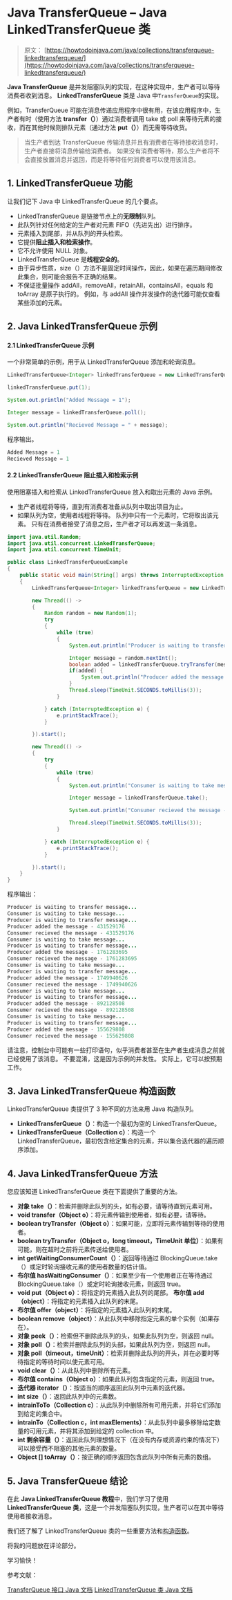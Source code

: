 # Java TransferQueue – Java LinkedTransferQueue 类

> 原文： [https://howtodoinjava.com/java/collections/transferqueue-linkedtransferqueue/](https://howtodoinjava.com/java/collections/transferqueue-linkedtransferqueue/)

**Java TransferQueue** 是并发阻塞队列的实现，在这种实现中，生产者可以等待消费者收到消息。 **LinkedTransferQueue** 类是 Java 中`TransferQueue`的实现。

例如，TransferQueue 可能在消息传递应用程序中很有用，在该应用程序中，生产者有时（使用方法 **transfer（）**）通过消费者调用 take 或 poll 来等待元素的接收，而在其他时候则排队元素（通过方法 **put（）**）而无需等待收货。

> 当生产者到达 TransferQueue 传输消息并且有消费者在等待接收消息时，生产者直接将消息传输给消费者。
> 如果没有消费者等待，那么生产者将不会直接放置消息并返回，而是将等待任何消费者可以使用该消息。

## 1\. LinkedTransferQueue 功能

让我们记下 Java 中 LinkedTransferQueue 的几个要点。

*   LinkedTransferQueue 是链接节点上的**无限制**队列。
*   此队列针对任何给定的生产者对元素 FIFO（先进先出）进行排序。
*   元素插入到尾部，并从队列的开头检索。
*   它提供**阻止插入和检索操作**。
*   它不允许使用 NULL 对象。
*   LinkedTransferQueue 是**线程安全的**。
*   由于异步性质，size（）方法不是固定时间操作，因此，如果在遍历期间修改此集合，则可能会报告不正确的结果。
*   不保证批量操作 addAll，removeAll，retainAll，containsAll，equals 和 toArray 是原子执行的。 例如，与 addAll 操作并发操作的迭代器可能仅查看某些添加的元素。

## 2\. Java LinkedTransferQueue 示例

#### 2.1 LinkedTransferQueue 示例

一个非常简单的示例，用于从 LinkedTransferQueue 添加和轮询消息。

```java
LinkedTransferQueue<Integer> linkedTransferQueue = new LinkedTransferQueue<>();

linkedTransferQueue.put(1);

System.out.println("Added Message = 1");

Integer message = linkedTransferQueue.poll();

System.out.println("Recieved Message = " + message);

```

程序输出。

```java
Added Message = 1
Recieved Message = 1

```

#### 2.2 LinkedTransferQueue 阻止插入和检索示例

使用阻塞插入和检索从 LinkedTransferQueue 放入和取出元素的 Java 示例。

*   生产者线程将等待，直到有消费者准备从队列中取出项目为止。
*   如果队列为空，使用者线程将等待。 队列中只有一个元素时，它将取出该元素。 只有在消费者接受了消息之后，生产者才可以再发送一条消息。

```java
import java.util.Random;
import java.util.concurrent.LinkedTransferQueue;
import java.util.concurrent.TimeUnit;

public class LinkedTransferQueueExample 
{
    public static void main(String[] args) throws InterruptedException 
    {
        LinkedTransferQueue<Integer> linkedTransferQueue = new LinkedTransferQueue<>();

        new Thread(() -> 
        {
            Random random = new Random(1);
            try 
            {
                while (true) 
                {
                    System.out.println("Producer is waiting to transfer message...");

                    Integer message = random.nextInt();
                    boolean added = linkedTransferQueue.tryTransfer(message);
                    if(added) {
                        System.out.println("Producer added the message - " + message);
                    }
                    Thread.sleep(TimeUnit.SECONDS.toMillis(3));
                }

            } catch (InterruptedException e) {
                e.printStackTrace();
            }

        }).start();

        new Thread(() -> 
        {
            try 
            {
                while (true) 
                {
                    System.out.println("Consumer is waiting to take message...");

                    Integer message = linkedTransferQueue.take();

                    System.out.println("Consumer recieved the message - " + message);

                    Thread.sleep(TimeUnit.SECONDS.toMillis(3));
                }

            } catch (InterruptedException e) {
                e.printStackTrace();
            }

        }).start();
    }
}

```

程序输出：

```java
Producer is waiting to transfer message...
Consumer is waiting to take message...
Producer is waiting to transfer message...
Producer added the message - 431529176
Consumer recieved the message - 431529176
Consumer is waiting to take message...
Producer is waiting to transfer message...
Producer added the message - 1761283695
Consumer recieved the message - 1761283695
Consumer is waiting to take message...
Producer is waiting to transfer message...
Producer added the message - 1749940626
Consumer recieved the message - 1749940626
Consumer is waiting to take message...
Producer is waiting to transfer message...
Producer added the message - 892128508
Consumer recieved the message - 892128508
Consumer is waiting to take message...
Producer is waiting to transfer message...
Producer added the message - 155629808
Consumer recieved the message - 155629808

```

请注意，控制台中可能有一些打印语句，似乎消费者甚至在生产者生成消息之前就已经使用了该消息。 不要混淆，这是因为示例的并发性。 实际上，它可以按预期工作。

## 3\. Java LinkedTransferQueue 构造函数

LinkedTransferQueue 类提供了 3 种不同的方法来用 Java 构造队列。

*   **LinkedTransferQueue（）**：构造一个最初为空的 LinkedTransferQueue。
*   **LinkedTransferQueue（Collection c）**：构造一个 LinkedTransferQueue，最初包含给定集合的元素，并以集合迭代器的遍历顺序添加。

## 4\. Java LinkedTransferQueue 方法

您应该知道 LinkedTransferQueue 类在下面提供了重要的方法。

*   **对象 take（）**：检索并删除此队列的头，如有必要，请等待直到元素可用。
*   **void transfer（Object o）**：将元素传输到使用者，如有必要，请等待。
*   **boolean tryTransfer（Object o）**：如果可能，立即将元素传输到等待的使用者。
*   **boolean tryTransfer（Object o，long timeout，TimeUnit 单位）**：如果有可能，则在超时之前将元素传送给使用者。
*   **int getWaitingConsumerCount（）**：返回等待通过 BlockingQueue.take（）或定时轮询接收元素的使用者数量的估计值。
*   **布尔值 hasWaitingConsumer（）**：如果至少有一个使用者正在等待通过 BlockingQueue.take（）或定时轮询接收元素，则返回 true。
*   **void put（Object o）**：将指定的元素插入此队列的尾部。 **布尔值 add（object）**：将指定的元素插入此队列的末尾。
*   **布尔值 offer（object）**：将指定的元素插入此队列的末尾。
*   **boolean remove（object）**：从此队列中移除指定元素的单个实例（如果存在）。
*   **对象 peek（）**：检索但不删除此队列的头，如果此队列为空，则返回 null。
*   **对象 poll（）**：检索并删除此队列的头部，如果此队列为空，则返回 null。
*   **对象 poll（timeout，timeUnit）**：检索并删除此队列的开头，并在必要时等待指定的等待时间以使元素可用。
*   **void clear（）**：从此队列中删除所有元素。
*   **布尔值 contains（Object o）**：如果此队列包含指定的元素，则返回 true。
*   **迭代器 iterator（）**：按适当的顺序返回此队列中元素的迭代器。
*   **int size（）**：返回此队列中的元素数。
*   **intrainToTo（Collection c）**：从此队列中删除所有可用元素，并将它们添加到给定的集合中。
*   **intrainTo（Collection c，int maxElements）**：从此队列中最多移除给定数量的可用元素，并将其添加到给定的 collection 中。
*   **int 剩余容量（）**：返回此队列理想情况下（在没有内存或资源约束的情况下）可以接受而不阻塞的其他元素的数量。
*   **Object [] toArray（）**：按正确的顺序返回包含此队列中所有元素的数组。

## 5\. Java TransferQueue 结论

在此 **Java LinkedTransferQueue 教程**中，我们学习了使用 **LinkedTransferQueue 类**，这是一个并发阻塞队列实现，生产者可以在其中等待使用者接收消息。

我们还了解了 LinkedTransferQueue 类的一些重要方法和[构造函数](https://howtodoinjava.com/oops/java-constructors/)。

将我的问题放在评论部分。

学习愉快！

参考文献：

[TransferQueue 接口 Java 文档](https://docs.oracle.com/javase/8/docs/api/java/util/concurrent/TransferQueue.html)
[LinkedTransferQueue 类 Java 文档](https://docs.oracle.com/javase/8/docs/api/java/util/concurrent/LinkedTransferQueue.html)